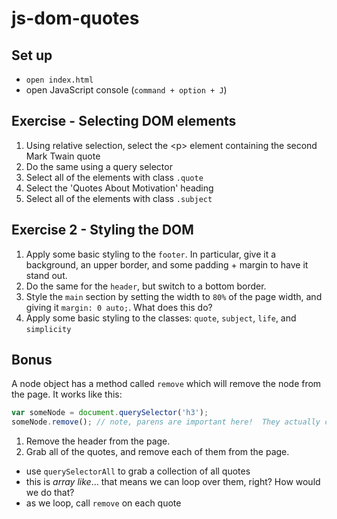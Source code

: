 # js-dom-quotes
## Set up

- `open index.html`
- open JavaScript console (`command + option + J`)

## Exercise - Selecting DOM elements

1. Using relative selection, select the &lt;p&gt; element containing the second Mark Twain quote
2. Do the same using a query selector
3. Select all of the elements with class `.quote`
4. Select the 'Quotes About Motivation' heading
5. Select all of the elements with class `.subject`

## Exercise 2 - Styling the DOM

1. Apply some basic styling to the `footer`.  In particular, give it a background, an upper border, and some padding + margin to have it stand out.
2. Do the same for the `header`, but switch to a bottom border.
3. Style the `main` section by setting the width to `80%` of the page width, and giving it `margin: 0 auto;`.  What does this do?
4. Apply some basic styling to the classes: `quote`, `subject`, `life`, and `simplicity`

## Bonus

A node object has a method called `remove` which will remove the node from the page.  It works like this:

```js
var someNode = document.querySelector('h3');
someNode.remove(); // note, parens are important here!  They actually call the method.
```

1. Remove the header from the page.
2. Grab all of the quotes, and remove each of them from the page.
  - use `querySelectorAll` to grab a collection of all quotes
  - this is *array like*... that means we can loop over them, right?  How would we do that?
  - as we loop, call `remove` on each quote
